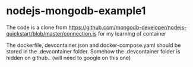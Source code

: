 # nodejs-mongodb-example1
The code is a clone from https://github.com/mongodb-developer/nodejs-quickstart/blob/master/connection.js for my learning of container

The dockerfile, devcontainer.json and docker-compose.yaml should be stored in the .devcontainer folder.  Somehow the .devcontainer folder is hidden on github.. (will need to google on this one)
